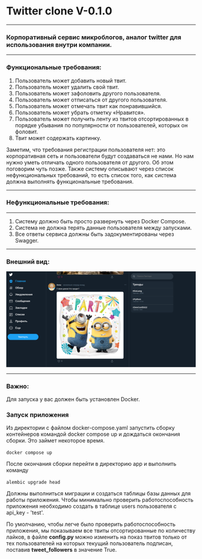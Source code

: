 # Twitter clone V-0.1.0

___

### Корпоративный сервис микроблогов, аналог twitter для использования внутри компании.

***

### Функциональные требования:

1. Пользователь может добавить новый твит.
2. Пользователь может удалить свой твит.
3. Пользователь может зафоловить другого пользователя.
4. Пользователь может отписаться от другого пользователя.
5. Пользователь может отмечать твит как понравившийся.
6. Пользователь может убрать отметку «Нравится».
7. Пользователь может получить ленту из твитов отсортированных в
порядке убывания по популярности от пользователей, которых он
фоловит.
8. Твит может содержать картинку.

Заметим, что требования регистрации пользователя нет: это корпоративная сеть и пользователи будут создаваться не нами. Но нам нужно уметь отличать одного пользователя от другого. Об этом поговорим чуть позже. Также систему описывают через список нефункциональных требований, то
есть список того, как система должна выполнять функциональные
требования.

***

### Нефункциональные требования:

***

1. Систему должно быть просто развернуть через Docker Compose.
2. Система не должна терять данные пользователя между запусками.
3. Все ответы сервиса должны быть задокументированы через Swagger.


***
### Внешний вид:

![Alt-Вид странички](example.png)

***

### Важно:

Для запуска у вас должен быть установлен Docker.

### Запуск приложения

Из директории с файлом docker-compose.yaml запустить сборку 
контейнеров командой docker compose up и дождаться окончания сборки. Это займет некоторое время.

```docker compose up```

После окончания сборки перейти в директорию app и выполнить команду 

`alembic upgrade head`

Должны выполниться миграции и создаться таблицы базы данных для работы приложения.
Чтобы минимально проверить работоспособность приложения необходимо создать в таблице users
пользователя с api_key - 'test'.

По умолчанию, чтобы легче было проверить работоспособность приложения, мы показываем все 
твиты отсортированные по количеству лайков, в файле **config.py** можно изменить 
на показ твитов только от тех пользователей на которых текущий пользователь подписан, поставив
**tweet_followers** в значение True.
